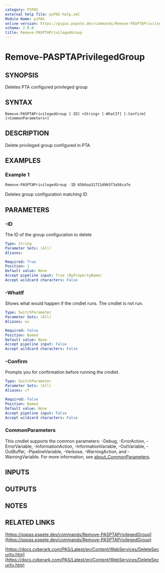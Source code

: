 ```yaml
---
category: PSPAS
external help file: psPAS-help.xml
Module Name: psPAS
online version: https://pspas.pspete.dev/commands/Remove-PASPTAPrivilegedGroup
schema: 2.0.0
title: Remove-PASPTAPrivilegedGroup
---
```


# Remove-PASPTAPrivilegedGroup

## SYNOPSIS
Deletes PTA configured privileged group

## SYNTAX

```
Remove-PASPTAPrivilegedGroup [-ID] <String> [-WhatIf] [-Confirm] [<CommonParameters>]
```

## DESCRIPTION
Delete privileged group configured in PTA

## EXAMPLES

### Example 1
```powershell
Remove-PASPTAPrivilegedGroup -ID 65b6aa31721d9b5f3a56ca7e
```

Deletes group configuration matching ID

## PARAMETERS

### -ID
The ID of the group configuration to delete

```yaml
Type: String
Parameter Sets: (All)
Aliases:

Required: True
Position: 1
Default value: None
Accept pipeline input: True (ByPropertyName)
Accept wildcard characters: False
```

### -WhatIf
Shows what would happen if the cmdlet runs.
The cmdlet is not run.

```yaml
Type: SwitchParameter
Parameter Sets: (All)
Aliases: wi

Required: False
Position: Named
Default value: None
Accept pipeline input: False
Accept wildcard characters: False
```

### -Confirm
Prompts you for confirmation before running the cmdlet.

```yaml
Type: SwitchParameter
Parameter Sets: (All)
Aliases: cf

Required: False
Position: Named
Default value: None
Accept pipeline input: False
Accept wildcard characters: False
```

### CommonParameters
This cmdlet supports the common parameters: -Debug, -ErrorAction, -ErrorVariable, -InformationAction, -InformationVariable, -OutVariable, -OutBuffer, -PipelineVariable, -Verbose, -WarningAction, and -WarningVariable. For more information, see [about_CommonParameters](http://go.microsoft.com/fwlink/?LinkID=113216).

## INPUTS

## OUTPUTS

## NOTES

## RELATED LINKS

[https://pspas.pspete.dev/commands/Remove-PASPTAPrivilegedGroup](https://pspas.pspete.dev/commands/Remove-PASPTAPrivilegedGroup)

[https://docs.cyberark.com/PAS/Latest/en/Content/WebServices/DeleteSecurity.htm](https://docs.cyberark.com/PAS/Latest/en/Content/WebServices/DeleteSecurity.htm)
